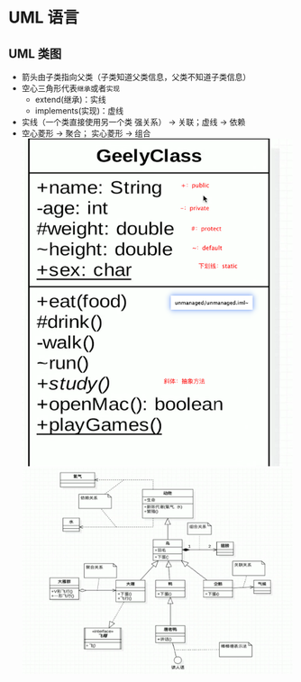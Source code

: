 # UML 语言

## UML 类图 
- 箭头由子类指向父类（子类知道父类信息，父类不知道子类信息）
- 空心三角形代表`继承`或者`实现`
    - extend(继承)：实线
    - implements(实现)：虚线
- 实线（一个类直接使用另一个类 强关系）  -> 关联；虚线 -> 依赖
- 空心菱形 -> 聚合； 实心菱形 -> 组合
![类图01](../../../../resources/类图01.png)
![类图01](../../../../resources/d大话设计模式.png)